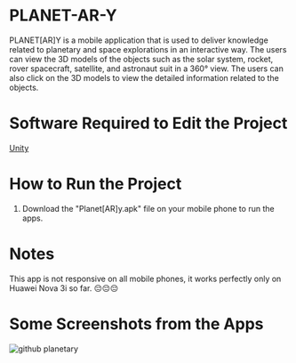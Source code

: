 # PLANET-AR-Y
PLANET[AR]Y is a mobile application that is used to deliver knowledge related to planetary and space explorations in an interactive way. The users can view the 3D models of the objects such as the solar system, rocket, rover spacecraft, satellite, and astronaut suit in a 360° view. The users can also click on the 3D models to view the detailed information related to the objects. 

# Software Required to Edit the Project 
[Unity](https://unity.com/download)

# How to Run the Project
1) Download the "Planet[AR]y.apk" file on your mobile phone to run the apps. 

# Notes
This app is not responsive on all mobile phones, it works perfectly only on Huawei Nova 3i so far. 😔😔😔

# Some Screenshots from the Apps 
![github planetary](https://user-images.githubusercontent.com/95561298/146924525-8b143316-19e7-42c6-b4fa-5b59f53a101a.PNG)
